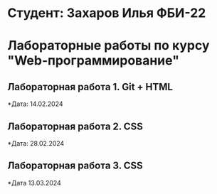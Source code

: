# Студент: Захаров Илья ФБИ-22

# Лабораторные работы по курсу "Web-программирование"

## Лабораторная работа 1. Git + HTML

*Дата: 14.02.2024 

## Лабораторная работа 2. CSS

*Дата: 28.02.2024

## Лабораторная работа 3. CSS

*Дата 13.03.2024